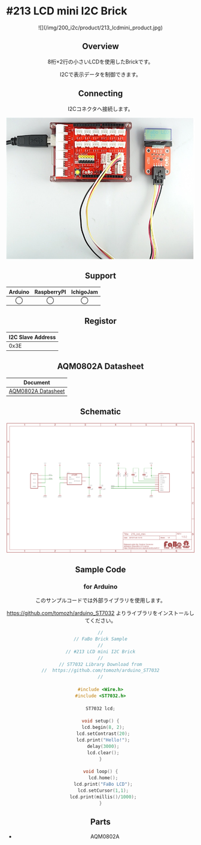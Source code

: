 # #213 LCD mini I2C Brick

<center>![](/img/200_i2c/product/213_lcdmini_product.jpg)
<!--COLORME-->

## Overview
8桁×2行の小さいLCDを使用したBrickです。

I2Cで表示データを制御できます。

## Connecting
I2Cコネクタへ接続します。

![](/img/200_i2c/connect/213_lcdmini_connect.jpg)

## Support
|Arduino|RaspberryPI|IchigoJam|
|:--:|:--:|:--:|
|◯|◯|◯|

## Registor
| I2C Slave Address |
|:-- |
| 0x3E |

## AQM0802A Datasheet
| Document |
| -- |
| [AQM0802A Datasheet](http://akizukidenshi.com/catalog/g/gP-06669/) |

## Schematic
![](/img/200_i2c/schematic/213_lcdmini_schematic.png)

## Sample Code
### for Arduino
このサンプルコードでは外部ライブラリを使用します。

https://github.com/tomozh/arduino_ST7032
よりライブラリをインストールしてください。

```c
//
// FaBo Brick Sample
//
// #213 LCD mini I2C Brick
//
// ST7032 Library Download from
//  https://github.com/tomozh/arduino_ST7032
//

#include <Wire.h>
#include <ST7032.h>

ST7032 lcd;

void setup() {
  lcd.begin(8, 2);
  lcd.setContrast(20);
  lcd.print("Hello!");
  delay(3000);
  lcd.clear();
}

void loop() {
  lcd.home();
  lcd.print("FaBo LCD");
  lcd.setCursor(1,1);
  lcd.print(millis()/1000);
}
```

## Parts
- AQM0802A
